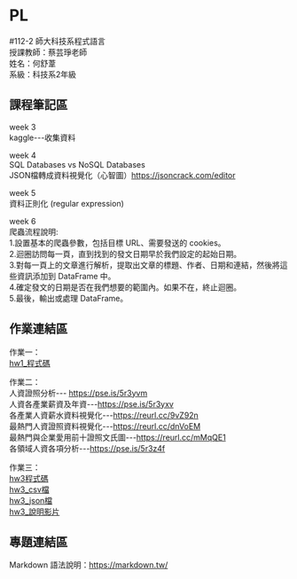 # PL
#112-2 師大科技系程式語言   
授課教師：蔡芸琤老師  
姓名：何舒葦  
系級：科技系2年級  

## 課程筆記區  
week 3  
kaggle---收集資料  

week 4  
SQL Databases vs NoSQL Databases  
JSON檔轉成資料視覺化（心智圖）https://jsoncrack.com/editor  


week 5  
資料正則化 (regular expression)  

week 6  
爬蟲流程說明:  
1.設置基本的爬蟲參數，包括目標 URL、需要發送的 cookies。  
2.迴圈訪問每一頁，直到找到的發文日期早於我們設定的起始日期。  
3.對每一頁上的文章進行解析，提取出文章的標題、作者、日期和連結，然後將這些資訊添加到 DataFrame 中。  
4.確定發文的日期是否在我們想要的範圍內。如果不在，終止迴圈。  
5.最後，輸出或處理 DataFrame。  





## 作業連結區  
作業一：  
<a href='https://colab.research.google.com/drive/1rgLeC8qPCAuJy9lnhudHGMa9h7C9cvKK?usp=sharing '>hw1_程式碼</a>  

作業二：  
人資證照分析--- https://pse.is/5r3yvm  
人資各產業薪資及年資---https://pse.is/5r3yxv  
各產業人資薪水資料視覺化---https://reurl.cc/9vZ92n  
最熱門人資證照資料視覺化---https://reurl.cc/dnVoEM  
最熱門與企業愛用前十證照文氏圖---https://reurl.cc/mMqQE1  
各領域人資各項分析---https://pse.is/5r3z4f  

作業三：  
<a href='https://colab.research.google.com/drive/10PJnU3x0-X9R38xX48jHxydKWj7F6ahv?usp=sharing '>hw3程式碼</a>  
<a href='https://github.com/Ho-Shu-wei/PL-Repo/blob/main/hw3-data.csv'>hw3_csv檔</a>  
<a href='https://github.com/Ho-Shu-wei/PL-Repo/blob/main/hw3-data.json'>hw3_json檔</a>  
<a href='https://youtu.be/iwVWcyItIYU'>hw3_說明影片</a>  







## 專題連結區  

Markdown 語法說明：https://markdown.tw/

